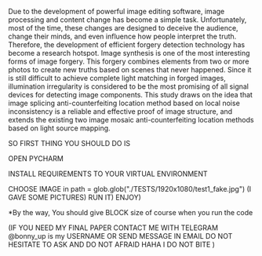 
Due to the development of powerful image editing software, image processing and content change has become a simple task. 
Unfortunately, most of the time, these changes are designed to deceive the audience, change their minds, and even influence how people interpret the truth. 
Therefore, the development of efficient forgery detection technology has become a research hotspot. 
Image synthesis is one of the most interesting forms of image forgery. 
This forgery combines elements from two or more photos to create new truths based on scenes that never happened. 
Since it is still difficult to achieve complete light matching in forged images, illumination irregularity is considered to be the most promising of all 
signal devices for detecting image components. This study draws on the idea that image splicing anti-counterfeiting location method based on local noise 
inconsistency is a reliable and effective proof of image structure, and extends the existing two image mosaic anti-counterfeiting location methods based on 
light source mapping.

SO FIRST THING YOU SHOULD DO IS

OPEN PYCHARM

INSTALL REQUIREMENTS TO YOUR VIRTUAL ENVIRONMENT

CHOOSE IMAGE in path = glob.glob("./TESTS/1920x1080/test1_fake.jpg") (I GAVE SOME PICTURES)
RUN IT) ENJOY)

*By the way, You should give BLOCK size of course when you run the code

(IF YOU NEED MY FINAL PAPER CONTACT ME WITH TELEGRAM @bonny_up is my USERNAME OR SEND MESSAGE IN EMAIL DO NOT HESITATE TO ASK AND DO NOT AFRAID HAHA I DO NOT BITE )
